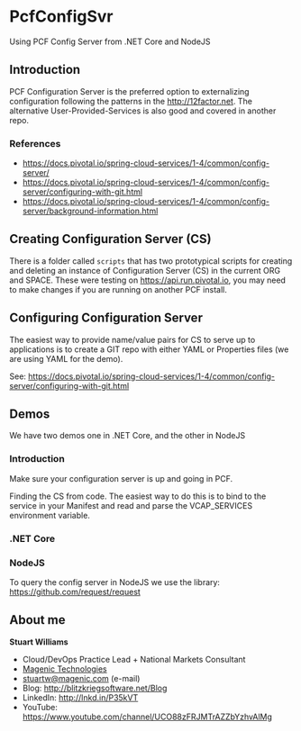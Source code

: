 # PcfConfigSvr #

Using PCF Config Server from .NET Core and NodeJS

## Introduction ##

PCF Configuration Server is the preferred option to externalizing configuration following the patterns in the <a href="http://12factor.net" target="_blank">http://12factor.net</a>. The alternative User-Provided-Services is also good and covered in another repo.

### References ### 

* <a href="https://docs.pivotal.io/spring-cloud-services/1-4/common/config-server/" target="_blank">https://docs.pivotal.io/spring-cloud-services/1-4/common/config-server/</a>
* <a href="https://docs.pivotal.io/spring-cloud-services/1-4/common/config-server/configuring-with-git.html" target="_blank">https://docs.pivotal.io/spring-cloud-services/1-4/common/config-server/configuring-with-git.html</a>
* <a href="https://docs.pivotal.io/spring-cloud-services/1-4/common/config-server/background-information.html" target="_blank">https://docs.pivotal.io/spring-cloud-services/1-4/common/config-server/background-information.html</a>

## Creating Configuration Server (CS) ##

There is a folder called `scripts` that has two prototypical scripts for creating and deleting an instance of Configuration Server (CS) in the current ORG and SPACE. These were testing on <a href="https://api.run.pivotal.io" target="_blank">https://api.run.pivotal.io</a>, you may need to make changes if you are running on another PCF install.

## Configuring Configuration Server ##

The easiest way to provide name/value pairs for CS to serve up to applications is to create a GIT repo with either YAML or Properties files (we are using YAML for the demo).

See: <a href="https://docs.pivotal.io/spring-cloud-services/1-4/common/config-server/configuring-with-git.html" target="_blank">https://docs.pivotal.io/spring-cloud-services/1-4/common/config-server/configuring-with-git.html</a>


## Demos ## 

We have two demos one in .NET Core, and the other in NodeJS

### Introduction ###

Make sure your configuration server is up and going in PCF.

Finding the CS from code. The easiest way to do this is to bind to the service in your Manifest and read and parse the VCAP_SERVICES environment variable.


### .NET Core ###




### NodeJS ###

To query the config server in NodeJS we use the library: <a href="https://github.com/request/request" target="_blank">https://github.com/request/request</a>





## About me ##

**Stuart Williams**

* Cloud/DevOps Practice Lead + National Markets Consultant
* <a href="http://magenic.com" target="_blank">Magenic Technologies</a>
* <a href="mailto:stuartw@magenic.com" target="_blank">stuartw@magenic.com</a> (e-mail)
* Blog: <a href="http://blitzkriegsoftware.net/Blog" target="_blank">http://blitzkriegsoftware.net/Blog</a>
* LinkedIn: <a href="http://lnkd.in/P35kVT" target="_blank">http://lnkd.in/P35kVT</a>
* YouTube: <a href="https://www.youtube.com/channel/UCO88zFRJMTrAZZbYzhvAlMg" target="_blank">https://www.youtube.com/channel/UCO88zFRJMTrAZZbYzhvAlMg</a> 